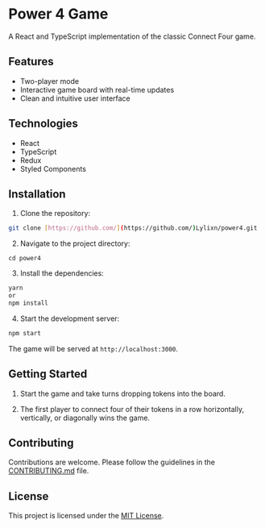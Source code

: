 # Power 4 Game

A React and TypeScript implementation of the classic Connect Four game.

## Features

* Two-player mode
* Interactive game board with real-time updates
* Clean and intuitive user interface

## Technologies

* React
* TypeScript
* Redux
* Styled Components

## Installation

1. Clone the repository:

```bash
git clone [https://github.com/](https://github.com/)Lylixn/power4.git
```
2. Navigate to the project directory:

```
cd power4
```

3. Install the dependencies:

```bash
yarn
or
npm install
```

4. Start the development server:

```bash
npm start
```

The game will be served at `http://localhost:3000`.

## Getting Started

1. Start the game and take turns dropping tokens into the board.

2. The first player to connect four of their tokens in a row horizontally, vertically, or diagonally wins the game.

## Contributing

Contributions are welcome. Please follow the guidelines in the [CONTRIBUTING.md](CONTRIBUTING.md) file.

## License

This project is licensed under the [MIT License](LICENSE.md).
